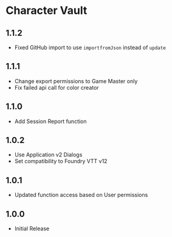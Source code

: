 # Character Vault

## 1.1.2

- Fixed GitHub import to use `importfromJson` instead of `update`

## 1.1.1

- Change export permissions to Game Master only
- Fix failed api call for color creator

## 1.1.0

- Add Session Report function

## 1.0.2

- Use Application v2 Dialogs
- Set compatibility to Foundry VTT v12

## 1.0.1

- Updated function access based on User permissions

## 1.0.0

- Initial Release

